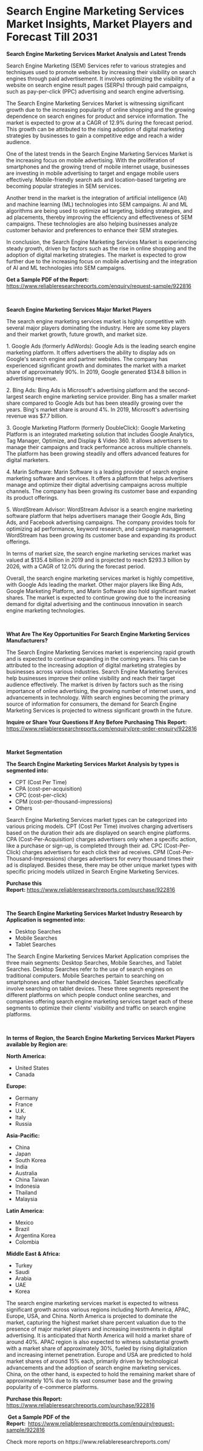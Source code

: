 <p><h1>Search Engine Marketing Services Market Insights, Market Players and Forecast Till 2031</h1></p><p><strong>Search Engine Marketing Services Market Analysis and Latest Trends</strong></p>
<p><p>Search Engine Marketing (SEM) Services refer to various strategies and techniques used to promote websites by increasing their visibility on search engines through paid advertisement. It involves optimizing the visibility of a website on search engine result pages (SERPs) through paid campaigns, such as pay-per-click (PPC) advertising and search engine advertising.</p><p>The Search Engine Marketing Services Market is witnessing significant growth due to the increasing popularity of online shopping and the growing dependence on search engines for product and service information. The market is expected to grow at a CAGR of 12.9% during the forecast period. This growth can be attributed to the rising adoption of digital marketing strategies by businesses to gain a competitive edge and reach a wider audience.</p><p>One of the latest trends in the Search Engine Marketing Services Market is the increasing focus on mobile advertising. With the proliferation of smartphones and the growing trend of mobile internet usage, businesses are investing in mobile advertising to target and engage mobile users effectively. Mobile-friendly search ads and location-based targeting are becoming popular strategies in SEM services.</p><p>Another trend in the market is the integration of artificial intelligence (AI) and machine learning (ML) technologies into SEM campaigns. AI and ML algorithms are being used to optimize ad targeting, bidding strategies, and ad placements, thereby improving the efficiency and effectiveness of SEM campaigns. These technologies are also helping businesses analyze customer behavior and preferences to enhance their SEM strategies.</p><p>In conclusion, the Search Engine Marketing Services Market is experiencing steady growth, driven by factors such as the rise in online shopping and the adoption of digital marketing strategies. The market is expected to grow further due to the increasing focus on mobile advertising and the integration of AI and ML technologies into SEM campaigns.</p></p>
<p><strong>Get a Sample PDF of the Report:&nbsp;</strong> <a href="https://www.reliableresearchreports.com/enquiry/request-sample/922816">https://www.reliableresearchreports.com/enquiry/request-sample/922816</a></p>
<p>&nbsp;</p>
<p><strong>Search Engine Marketing Services Major Market Players</strong></p>
<p><p>The search engine marketing services market is highly competitive with several major players dominating the industry. Here are some key players and their market growth, future growth, and market size.</p><p>1. Google Ads (formerly AdWords): Google Ads is the leading search engine marketing platform. It offers advertisers the ability to display ads on Google's search engine and partner websites. The company has experienced significant growth and dominates the market with a market share of approximately 90%. In 2019, Google generated $134.8 billion in advertising revenue.</p><p>2. Bing Ads: Bing Ads is Microsoft's advertising platform and the second-largest search engine marketing service provider. Bing has a smaller market share compared to Google Ads but has been steadily growing over the years. Bing's market share is around 4%. In 2019, Microsoft's advertising revenue was $7.7 billion.</p><p>3. Google Marketing Platform (formerly DoubleClick): Google Marketing Platform is an integrated marketing solution that includes Google Analytics, Tag Manager, Optimize, and Display & Video 360. It allows advertisers to manage their campaigns and track performance across multiple channels. The platform has been growing steadily and offers advanced features for digital marketers.</p><p>4. Marin Software: Marin Software is a leading provider of search engine marketing software and services. It offers a platform that helps advertisers manage and optimize their digital advertising campaigns across multiple channels. The company has been growing its customer base and expanding its product offerings.</p><p>5. WordStream Advisor: WordStream Advisor is a search engine marketing software platform that helps advertisers manage their Google Ads, Bing Ads, and Facebook advertising campaigns. The company provides tools for optimizing ad performance, keyword research, and campaign management. WordStream has been growing its customer base and expanding its product offerings.</p><p>In terms of market size, the search engine marketing services market was valued at $135.4 billion in 2019 and is projected to reach $293.3 billion by 2026, with a CAGR of 12.0% during the forecast period.</p><p>Overall, the search engine marketing services market is highly competitive, with Google Ads leading the market. Other major players like Bing Ads, Google Marketing Platform, and Marin Software also hold significant market shares. The market is expected to continue growing due to the increasing demand for digital advertising and the continuous innovation in search engine marketing technologies.</p></p>
<p>&nbsp;</p>
<p><strong>What Are The Key Opportunities For Search Engine Marketing Services Manufacturers?</strong></p>
<p><p>The Search Engine Marketing Services market is experiencing rapid growth and is expected to continue expanding in the coming years. This can be attributed to the increasing adoption of digital marketing strategies by businesses across various industries. Search Engine Marketing Services help businesses improve their online visibility and reach their target audience effectively. The market is driven by factors such as the rising importance of online advertising, the growing number of internet users, and advancements in technology. With search engines becoming the primary source of information for consumers, the demand for Search Engine Marketing Services is projected to witness significant growth in the future.</p></p>
<p><strong>Inquire or Share Your Questions If Any Before Purchasing This Report:</strong> <a href="https://www.reliableresearchreports.com/enquiry/pre-order-enquiry/922816">https://www.reliableresearchreports.com/enquiry/pre-order-enquiry/922816</a></p>
<p>&nbsp;</p>
<p><strong>Market Segmentation</strong></p>
<p><strong>The Search Engine Marketing Services Market Analysis by types is segmented into:</strong></p>
<p><ul><li>CPT (Cost Per Time)</li><li>CPA (cost-per-acquisition)</li><li>CPC (cost-per-click)</li><li>CPM (cost-per-thousand-impressions)</li><li>Others</li></ul></p>
<p><p>Search Engine Marketing Services market types can be categorized into various pricing models. CPT (Cost Per Time) involves charging advertisers based on the duration their ads are displayed on search engine platforms. CPA (Cost-Per-Acquisition) charges advertisers only when a specific action, like a purchase or sign-up, is completed through their ad. CPC (Cost-Per-Click) charges advertisers for each click their ad receives. CPM (Cost-Per-Thousand-Impressions) charges advertisers for every thousand times their ad is displayed. Besides these, there may be other unique market types with specific pricing models utilized in Search Engine Marketing Services.</p></p>
<p><strong>Purchase this Report:&nbsp;</strong><a href="https://www.reliableresearchreports.com/purchase/922816">https://www.reliableresearchreports.com/purchase/922816</a></p>
<p>&nbsp;</p>
<p><strong>The Search Engine Marketing Services Market Industry Research by Application is segmented into:</strong></p>
<p><ul><li>Desktop Searches</li><li>Mobile Searches</li><li>Tablet Searches</li></ul></p>
<p><p>The Search Engine Marketing Services Market Application comprises the three main segments: Desktop Searches, Mobile Searches, and Tablet Searches. Desktop Searches refer to the use of search engines on traditional computers. Mobile Searches pertain to searching on smartphones and other handheld devices. Tablet Searches specifically involve searching on tablet devices. These three segments represent the different platforms on which people conduct online searches, and companies offering search engine marketing services target each of these segments to optimize their clients' visibility and traffic on search engine platforms.</p></p>
<p>&nbsp;</p>
<p><strong>In terms of Region, the Search Engine Marketing Services Market Players available by Region are:</strong></p>
<p>
    <p> <strong> North America: </strong>
        <ul>
            <li>United States</li>
            <li>Canada</li>
        </ul>
        </p> 
    <p> <strong> Europe: </strong>
        <ul>
            <li>Germany</li>
            <li>France</li>
            <li>U.K.</li>
            <li>Italy</li>
            <li>Russia</li>
        </ul>
        </p> 
    <p> <strong> Asia-Pacific: </strong>
        <ul>
            <li>China</li>
            <li>Japan</li>
            <li>South Korea</li>
            <li>India</li>
            <li>Australia</li>
            <li>China Taiwan</li>
            <li>Indonesia</li>
            <li>Thailand</li>
            <li>Malaysia</li>
        </ul>
        </p> 
    <p> <strong> Latin America: </strong>
        <ul>
            <li>Mexico</li>
            <li>Brazil</li>
            <li>Argentina Korea</li>
            <li>Colombia</li>
        </ul>
        </p> 
    <p> <strong> Middle East & Africa: </strong>
        <ul>
            <li>Turkey</li>
            <li>Saudi</li>
            <li>Arabia</li>
            <li>UAE</li>
            <li>Korea</li>
        </ul>
    </p>
    </p>
<p><p>The search engine marketing services market is expected to witness significant growth across various regions including North America, APAC, Europe, USA, and China. North America is projected to dominate the market, capturing the highest market share percent valuation due to the presence of major market players and increasing investments in digital advertising. It is anticipated that North America will hold a market share of around 40%. APAC region is also expected to witness substantial growth with a market share of approximately 30%, fueled by rising digitalization and increasing internet penetration. Europe and USA are predicted to hold market shares of around 15% each, primarily driven by technological advancements and the adoption of search engine marketing services. China, on the other hand, is expected to hold the remaining market share of approximately 10% due to its vast consumer base and the growing popularity of e-commerce platforms.</p></p>
<p><strong>Purchase this Report: </strong><a href="https://www.reliableresearchreports.com/purchase/922816">https://www.reliableresearchreports.com/purchase/922816</a></p>
<p>&nbsp;<strong>Get a Sample PDF of the Report:&nbsp;&nbsp;</strong><a href="https://www.reliableresearchreports.com/enquiry/request-sample/922816">https://www.reliableresearchreports.com/enquiry/request-sample/922816</a></p>
<p><strong></strong></p>
<p>Check more reports on https://www.reliableresearchreports.com/</p>